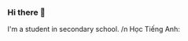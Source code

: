 ### Hi there 👋
I'm a student in secondary school. /n
<span>Học Tiếng Anh: </span>
<a href="https://prep.vn/khoa-hoc-cua-toi?category_name=TOEIC&category_id=4"></a>
